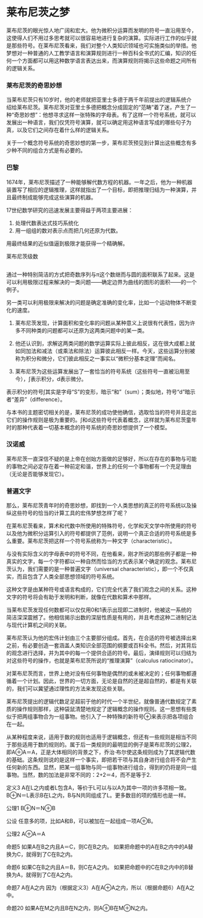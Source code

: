 莱布尼茨之梦
============

莱布尼茨的眼光惊人地广阔和宏大。他为微积分运算而发明的符号一直沿用至今，这使得人们不用过多思考就可以很容易地进行复杂的演算。实际进行工作的似乎就是那些符号。在莱布尼茨看来，我们对整个人类知识领域也可实施类似的举措。他梦想对一种普通的人工教学语言和演算规则进行一种百科全书式的汇编，知识的任何一个方面都可以用这种数学语言表达出来，而演算规则将揭示这些命题之间所有的逻辑关系。

### 莱布尼茨的奇思妙想

当莱布尼茨只有10岁时，他的老师就把亚里士多德于两千年前提出的逻辑系统介绍给莱布尼茨。莱布尼茨对亚里士多德把概念分成固定的“范畴”着了迷，产生了一种“奇思妙想”：他想寻求这样一张特殊的字母表。有了这样一个符号系统，就可以发展出一种语言，我们仅凭符号演算，就可以确定用这种语言写成的哪些句子为真，以及它们之间存在着什么样的逻辑关系。

关于一个概念符号系统的奇思妙想的第一步，莱布尼茨预见到计算出这些概念有多少种不同的组合方式是有必要的。

### 巴黎

1674年，莱布尼茨描述了一种能够解代数方程的机器。一年之后，他为一种机器装置写了相应的逻辑推理，这样就指出了一个目标，即把推理归结为一种演算，并且最终制成能够完成这些演算的机器。

17世纪数学研究的迅速发展主要得益于两项主要进展：

1. 处理代数表达式技巧系统化
2. 用一组组的数对表示点而把几何还原为代数。

用最终结果的近似值逼到极限才能获得一个精确解。

莱布尼茨级数

![]()

通过一种特别简洁的方式把奇数序列与π这个数继而与圆的面积联系了起来。这是可以利用极限过程来解决的一类问题——确定边界为曲线的图形的面积——的一个例子。

另一类可以利用极限来解决的问题是确定准确的变化率，比如一个运动物体不断变化的速度。

1. 莱布尼茨发现，计算面积和变化率的问题从某种意义上说很有代表性，因为许多不同种类的问题都可以还原为这两类问题中的某一类。

2. 他还认识到，求解这两类问题的数学运算实际上彼此相反，这在很大成都上就如同加法和减法（或乘法和除法）运算彼此相反一样。今天，这些运算分别被称为积分和微分，它们彼此相反之一事实以“微积分基本定理”而闻名。

3. 莱布尼茨为这些运算发展出了一套恰当的符号系统（这些符号一直被沿用至今），∫表示积分，d表示微分。

表示积分的符号∫其实是字母“S”的变形，暗示“和”（sum）；类似地，符号“d”暗示者“差异”（difference）。

与本书的主题密切相关的是，莱布尼茨的成功使他确信，选取恰当的符号并且定出它们的操作规则是极为重要的。∫和d这些符号代表着概念，这样就为莱布尼茨童年时的那种代表着一切基本概念的符号系统的奇思妙想提供了一个模型。

### 汉诺威

莱布尼茨一直深信不疑的是上帝在创始方面做的足够好，所以在存在的事物与可能的事物之间必定存在着一种前定和谐，世界上的任何一个事物都有一个充足理由（无论是否能够发现它）。

### 普遍文字

那么，莱布尼茨青年时的奇思妙想，即找到一个人类思想的真正的符号系统以及操纵这些符号的恰当的计算工具的宏伟梦想怎样了呢？

在莱布尼茨看来，算术和代数中所使用的特殊符号，化学和天文学中所使用的符号以及他为微积分运算引入的符号都提供了范例，说明一个真正合适的符号系统是多么重要。莱布尼茨把这样一个符号系统称为一种文字（characteristic）。

与没有实际含义的字母表中的符号不同，在他看来，刚才所说的那些例子都是一种真实的文字，每一个字符都以一种自然而恰当的方式表示某个确定的观念。莱布尼茨认为，我们需要的是一种普遍文字（universal characteristic），即一个不仅真实，而且包含了人类全部思想领域的符号系统。

这种文字是由某种符号或语言构成的，它们完全代表了我们观念之间的关系。这种文字的符号将会有助于发明和判断，就像在代数和算术中那样。

当莱布尼茨发现任何数都可以仅仅用0和1表示出现即二进制时，他被这一系统的简洁深深震撼了。他相信揭示出数的深层性质是有用的，并且考虑这种二进制记法与现代计算机之间的关联。

莱布尼茨认为他的宏伟计划由三个主要部分组成。首先，在合适的符号被选择出来之前，有必要创造一套涵盖人类知识全部范围的纲要或百科全书。然后，对其背后的观念进行选择，并为其中的每一个提供合适的符号。最后，演绎规则可以归结为对这些符号的操作，也就是莱布尼茨所说的“推理演算”（calculus ratiocinator）。

对莱布尼茨而言，世界上绝对没有任何事物是偶然的或未被决定的；任何事物都遵循着一个计划。因此，世界的一切方面，无论是自然的还是超自然的，都是有关联的，我们可以冀望通过理性的方法来发现这些关联。

莱布尼茨提出的逻辑代数足足超前于他的时代一个半世纪，就像普通代数规定了素质的操作规则那样，这种袋鼠清楚地规定了逻辑概念的操作规则。这一思想有些类似于把两组事物合为一组事物。他引入了一种特殊的新符号⊕来表示把各项组合在一起。

从某种程度来说，适用于数的规则也适用于逻辑概念，但还有一些规则是相当不同于那些适用于数的规则的。属于后一类规则的最明显的例子是莱布尼茨的公理2，即A⊕A＝A，正是大体相同的背景之下，乔治·布尔使这条规则成为了其逻辑代数的基础。这条规则说的是这样一个事实，即把若干项与其自身进行组合将不会产生任何新的东西。显然，把某一组事物与同一组事物进行组合，得到的仍将是同一组事物。当然，数的加法是非常不同的：2+2＝4，而不是等于2.

定义3 A在L之内或者L包含A，等价于L可以与以A为其中一项的许多项相一致。B⊕N＝L表示B在L之内，B与N共同组成了L。更多数目的项的情形也是一样。

公理1 B⊕N＝N⊕B

公设 任意多的项，比如A和B，可以被加在一起组成一项A⊕B。

公理2 A⊕A＝A

命题5 如果A在B之内且A＝C，则C在B之内。
如果把命题中的A在B之内中的A替换为C，就得到了C在B之内。

命题6 如果C在B之内且A＝B，则C在A之内。
如果把命题中的C在B之内中的B替换为A，就得到了C在A之内。

命题7 A在A之内
因为（根据定义3）A在A⊕A之内，所以（根据命题6）A在A之中。

命题20 如果A在M之内且B在N之内，则A⊕B在M⊕N之内。



